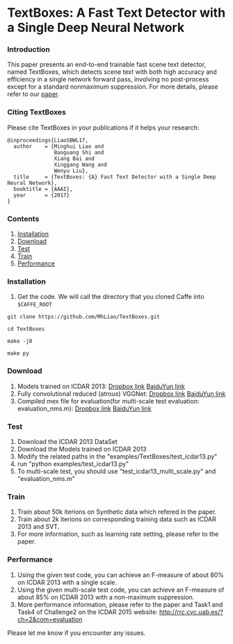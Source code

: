 # TextBoxes: A Fast Text Detector with a Single Deep Neural Network

### Introduction
This paper presents an end-to-end trainable fast scene text detector, named TextBoxes, which detects scene text with both high accuracy and efficiency in a single network forward pass, involving no post-process except for a standard nonmaximum suppression. For more details, please refer to our [paper](https://arxiv.org/abs/1611.06779).

### Citing TextBoxes
Please cite TextBoxes in your publications if it helps your research:

    @inproceedings{LiaoSBWL17,
      author    = {Minghui Liao and
                   Baoguang Shi and
                   Xiang Bai and
                   Xinggang Wang and
                   Wenyu Liu},
      title     = {TextBoxes: {A} Fast Text Detector with a Single Deep Neural Network},
      booktitle = {AAAI},
      year      = {2017}
    }


### Contents
1. [Installation](#installation)
2. [Download](#download)
3. [Test](#test)
4. [Train](#train)
5. [Performance](#performance)

### Installation
1. Get the code. We will call the directory that you cloned Caffe into `$CAFFE_ROOT`
  ```Shell
  git clone https://github.com/MhLiao/TextBoxes.git
  
  cd TextBoxes
  
  make -j8
  
  make py
  ```

### Download
1. Models trained on ICDAR 2013: [Dropbox link](https://www.dropbox.com/s/g8pjzv2de9gty8g/TextBoxes_icdar13.caffemodel?dl=0) [BaiduYun link](http://pan.baidu.com/s/1qY73XHq)
2. Fully convolutional reduced (atrous) VGGNet: [Dropbox link](https://www.dropbox.com/s/qxc64az0a21vodt/VGG_ILSVRC_16_layers_fc_reduced.caffemodel?dl=0) [BaiduYun link](http://pan.baidu.com/s/1slQyMiL)
3. Compiled mex file for evaluation(for multi-scale test evaluation: evaluation_nms.m): [Dropbox link](https://www.dropbox.com/s/xtjuwvphxnz1nl8/polygon_intersect.mexa64?dl=0) [BaiduYun link](http://pan.baidu.com/s/1jIe9UWA)


### Test
1. Download the ICDAR 2013 DataSet
2. Download the Models trained on ICDAR 2013
3. Modify the related paths in the "examples/TextBoxes/test_icdar13.py"
4. run "python examples/test_icdar13.py"
5. To multi-scale test, you should use "test_icdar13_multi_scale.py" and "evaluation_nms.m"

### Train
1. Train about 50k iterions on Synthetic data which refered in the paper.
2. Train about 2k iterions on corresponding training data such as ICDAR 2013 and SVT.
3. For more information, such as learning rate setting, please refer to the paper.

### Performance
1. Using the given test code, you can achieve an F-measure of about 80% on ICDAR 2013 with a single scale.
2. Using the given multi-scale test code, you can achieve an F-measure of about 85% on ICDAR 2013 with a non-maximum suppression.
3. More performance information, please refer to the paper and Task1 and Task4 of Challenge2 on the ICDAR 2015 website: http://rrc.cvc.uab.es/?ch=2&com=evaluation

Please let me know if you encounter any issues.
